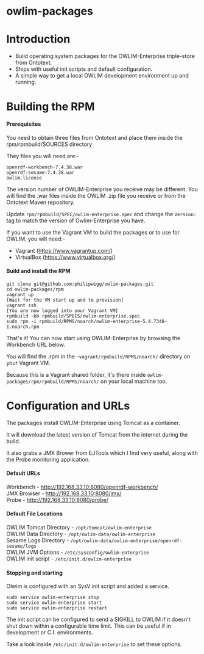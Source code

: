 owlim-packages
==============

# Introduction

 - Build operating system packages for the OWLIM-Enterprise triple-store from Ontotext.
 - Ships with useful init scripts and default configuration.
 - A simple way to get a local OWLIM development environment up and running.

# Building the RPM

#### Prerequisites

You need to obtain three files from Ontotext and place them inside the rpm/rpmbuild/SOURCES directory

They files you will need are:-

    openrdf-workbench-7.4.38.war
    openrdf-sesame-7.4.38.war
    owlim.license

The version number of OWLIM-Enterprise you receive may be different. You will find the .war files inside the OWLIM .zip file you receive or from the Ontotext Maven repository.

Update `rpm/rpmbuild/SPEC/owlim-enterprise.spec` and change the `Version:` tag to match the version of Owlim-Enterprise you have.

If you want to use the Vagrant VM to build the packages or to use for OWLIM, you will need:-
 - Vagrant (https://www.vagrantup.com/)
 - VirtualBox (https://www.virtualbox.org/)

#### Build and install the RPM

    git clone git@github.com:philipwigg/owlim-packages.git
    cd owlim-packages/rpm
    vagrant up
    [Wait for the VM start up and to provision]
    vagrant ssh
    [You are now logged into your Vagrant VM]
    rpmbuild -bb rpmbuild/SPECS/owlim-enterprise.spec
    sudo rpm -i rpmbuild/RPMS/noarch/owlim-enterprise-5.4.7348-1.noarch.rpm

That's it! You can now start using OWLIM-Enterprise by browsing the Workbench URL below.

You will find the .rpm in the `~vagrant/rpmbuild/RPMS/noarch/` directory on your Vagrant VM.

Because this is a Vagrant shared folder, it's there inside `owlim-packages/rpm/rpmbuild/RPMS/noarch/` on your local machine too.

# Configuration and URLs

The packages install OWLIM-Enterprise using Tomcat as a container.

It will download the latest version of Tomcat from the internet during the build.

It also grabs a JMX Brower from EJTools which I find very useful, along with the Probe monitoring application.

#### Default URLs

Workbench - http://192.168.33.10:8080/openrdf-workbench/<br>
JMX Browser - http://192.168.33.10:8080/jmx/<br>
Probe - http://192.168.33.10:8080/probe/

#### Default File Locations

OWLIM Tomcat Directory - `/opt/tomcat/owlim-enterprise`<br>
OWLIM Data Directory - `/opt/owlim-data/owlim-enterprise`<br>
Sesame Logs Directory - `/opt/owlim-data/owlim-enterprise/openrdf-sesame/logs`<br>
OWLIM JVM Options - `/etc/sysconfig/owlim-enterprise`<br>
OWLIM init script - `/etc/init.d/owlim-enterprise`

#### Stopping and starting

Olwim is configured with an SysV init script and added a service.

    sudo service owlim-enterprise stop
    sudo service owlim-enterprise start
    sudo service owlim-enterprise restart

The init script can be configured to send a SIGKILL to OWLIM if it doesn't shut down within a configurable time limit. This can be useful if in development or C.I. environments.

Take a look inside `/etc/init.d/owlim-enterprise` to set these options.

